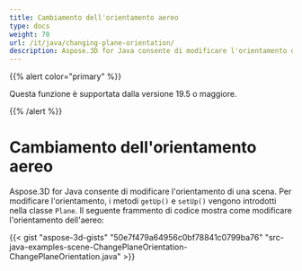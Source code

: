 ```yaml
---
title: Cambiamento dell'orientamento aereo
type: docs
weight: 70
url: /it/java/changing-plane-orientation/
description: Aspose.3D for Java consente di modificare l'orientamento di una scena. Per cambiare l'orientamento, i metodi getUp() e setUp() vengono introdotti in Plane Class.
---
```

{{% alert color="primary" %}} 

Questa funzione è supportata dalla versione 19.5 o maggiore.

{{% /alert %}} 
#  **Cambiamento dell'orientamento aereo**
Aspose.3D for Java consente di modificare l'orientamento di una scena. Per modificare l'orientamento, i metodi `getUp()` e `setUp()` vengono introdotti nella classe `Plane`. Il seguente frammento di codice mostra come modificare l'orientamento dell'aereo:

{{< gist "aspose-3d-gists" "50e7f479a64956c0bf78841c0799ba76" "src-java-examples-scene-ChangePlaneOrientation-ChangePlaneOrientation.java" >}}
